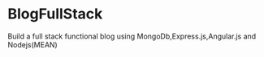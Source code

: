 # BlogFullStack
Build a full stack functional blog using MongoDb,Express.js,Angular.js and Nodejs(MEAN)
